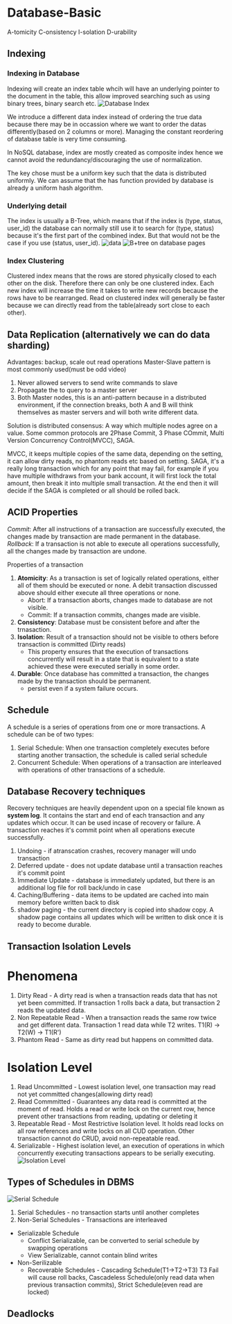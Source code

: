 # Database-Basic
A-tomicity C-onsistency I-solation D-urability

## Indexing
### Indexing in Database
Indexing will create an index table whcih will have an underlying pointer to the document in the table, this allow improved searching such as using binary trees, binary search etc.
![Database Index](https://i.imgur.com/AwYydmV.png)

We introduce a different data index instead of ordering the true data because there may be in occassion where we want to order the datas differently(based on 2 columns or more). Managing the constant reordering of database table is very time consuming.

In NoSQL database, index are mostly created as composite index hence we cannot avoid the redundancy/discouraging the use of normalization.

The key chose must be a uniform key such that the data is distributed uniformly. We can assume that the has function provided by database is already a uniform hash algorithm.

### Underlying detail
The index is usually a B-Tree, which means that if the index is (type, status, user_id) the database can normally still use it to search for (type, status) because it's the first part of the combined index. But that would not be the case if you use (status, user_id).
![data](https://i.imgur.com/SBVb3HO.png) ![B+tree on database pages](https://i.imgur.com/wJMD0kn.png)

### Index Clustering
Clustered index means that the rows are stored physically closed to each other on the disk. Therefore there can only be one clustered index. Each new index will increase the time it takes to write new records because the rows have to be rearranged. Read on clustered index will generally be faster because we can directly read from the table(already sort close to each other).

## Data Replication (alternatively we can do data sharding)
Advantages: backup, scale out read operations
Master-Slave pattern is most commonly used(must be odd video)
1. Never allowed servers to send write commands to slave
2. Propagate the to query to a master server
3. Both Master nodes, this is an anti-pattern because in a distributed environment, if the connection breaks, both A and B will think themselves as master servers and will both write different data.

Solution is distributed consensus: A way which multiple nodes agree on a value. Some common protocols are 2Phase Commit, 3 Phase COmmit, Multi Version Concurrency Control(MVCC), SAGA.

MVCC, it keeps multiple copies of the same data, depending on the setting, it can allow dirty reads, no phantom reads etc based on setting.
SAGA, it's a really long transaction which for any point that may fail, for example if you have multiple withdraws from your bank account, it will first lock the total amount, then break it into multiple small transaction. At the end then it will decide if the SAGA is completed or all should be rolled back.

## ACID Properties
*Commit*: After all instructions of a transaction are successfully executed, the changes made by transaction are made permanent in the database.
*Rollback*: If a transaction is not able to execute all operations successfully, all the changes made by transaction are undone.

Properties of a transaction
1. **Atomicity**: As a transaction is set of logically related operations, either all of them should be executed or none. A debit transaction discussed above should either execute all three operations or none.
    - Abort: If a transaction aborts, changes made to database are not visible.
    - Commit: If a transaction commits, changes made are visible.
2. **Consistency**: Database must be consistent before and after the trnasaction.
3. **Isolation**: Result of a transaction should not be visible to others before transaction is committed (Dirty reads)
    - This property ensures that the execution of transactions concurrently will result in a state that is equivalent to a state achieved these were executed serially in some order.
4. **Durable**: Once database has committed a transaction, the changes made by the transaction should be permanent.
    - persist even if a system failure occurs.

## Schedule
A schedule is a series of operations from one or more transactions. A schedule can be of two types:
1. Serial Schedule: When one transaction completely executes before starting another transaction, the schedule is called serial schedule
2. Concurrent Schedule: When operations of a transaction are interleaved with operations of other transactions of a schedule.

## Database Recovery techniques
Recovery techniques are heavily dependent upon on a special file known as **system log**. It contains the start and end of each transaction and any updates which occur. It can be used incase of recovery or failure. A transaction reaches it's commit point when all operations execute successfully.
1. Undoing - if atranscation crashes, recovery manager will undo transaction
2. Deferred update - does not update database until a transaction reaches it's commit point
3. Immediate Update - database is immediately updated, but there is an additional log file for roll back/undo in case
4. Caching/Buffering - data items to be updated are cached into main memory before written back to disk
5. shadow paging - the current directory is copied into shadow copy. A shadow page contains all updates which will be written to disk once it is ready to become durable.

## Transaction Isolation Levels
# Phenomena
1. Dirty Read - A dirty read is when a transaction reads data that has not yet been committed. If transaction 1 rolls back a data, but transaction 2 reads the updated data.
2. Non Repeatable Read - When a transaction reads the same row twice and get different data. Transaction 1 read data while T2 writes. T1(R) -> T2(W) -> T1(R')
3. Phantom Read - Same as dirty read but happens on committed data.

# Isolation Level
1. Read Uncommitted - Lowest isolation level, one transaction may read not yet committed changes(allowing dirty read)
2. Read Commmitted - Guarantees any data read is committed at the moment of read. Holds a read or write lock on the current row, hence prevent other transactions from reading, updating or deleting it
3. Repeatable Read - Most Restrictive Isolation level. It holds read locks on all row references and write locks on all CUD operation. Other transaction cannot do CRUD, avoid non-repeatable read.
4. Serializable - Highest isolation level, an execution of operations in which concurrently executing transactions appears to be serially executing.
![Isolation Level](https://media.geeksforgeeks.org/wp-content/cdn-uploads/transactnLevel.png)

## Types of Schedules in DBMS
![Serial Schedule](https://media.geeksforgeeks.org/wp-content/cdn-uploads/20190813142109/Types-of-schedules-in-DBMS-1.jpg)
1. Serial Schedules - no transaction starts until another completes
2. Non-Serial Schedules - Transactions are interleaved
  - Serializable Schedule
    - Conflict Serializable, can be converted to serial schedule by swapping operations
    - View Serializable, cannot contain blind writes
  - Non-Serilizable
    - Recoverable Schedules - Cascading Schedule(T1->T2->T3) T3 Fail will cause roll backs, Cascadeless Schedule(only read data when previous transaction commits), Strict Schedule(even read are locked)
    
## Deadlocks
